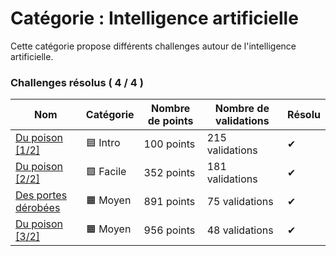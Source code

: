 # Catégorie : Intelligence artificielle

Cette catégorie propose différents challenges autour de l'intelligence artificielle.

### Challenges résolus ( 4 / 4 )

| Nom | Catégorie | Nombre de points | Nombre de validations | Résolu |
| - | - | - | - | - |
| [Du poison [1/2]](./Du%20poison%20[1_2]/) | 🟦 Intro | 100 points | 215 validations | ✔ |
| [Du poison [2/2]](./Du%20poison%20[2_2]/) | 🟩 Facile | 352 points | 181 validations | ✔ |
| [Des portes dérobées](./Des%20portes%20dérobées/) | 🟧 Moyen | 891 points | 75 validations | ✔ |
| [Du poison [3/2]](./Du%20poison%20[3_2]/) | 🟧 Moyen | 956 points | 48 validations | ✔ |

